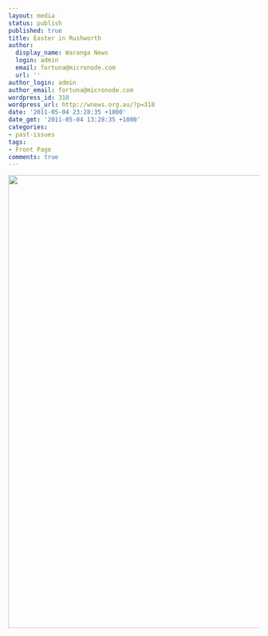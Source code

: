 ```yaml
---
layout: media
status: publish
published: true
title: Easter in Rushworth
author:
  display_name: Waranga News
  login: admin
  email: fortuna@micronode.com
  url: ''
author_login: admin
author_email: fortuna@micronode.com
wordpress_id: 318
wordpress_url: http://wnews.org.au/?p=318
date: '2011-05-04 23:28:35 +1000'
date_gmt: '2011-05-04 13:28:35 +1000'
categories:
- past-issues
tags:
- Front Page
comments: true
---
```


<a href="{{ site.url }}/images/2011/05/frontpage-20110505.png"><img class="alignnone size-full wp-image-315" title="Front Page - 5 March 2011" src="{{ site.url }}/images/2011/05/frontpage-20110505.png" alt="" width="624" height="907" /></a>
